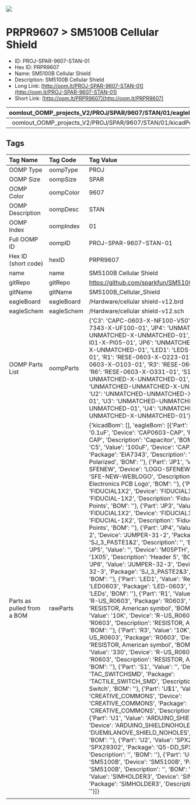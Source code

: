 


  
![][im]
# PRPR9607 > SM5100B Cellular Shield

- ID: PROJ-SPAR-9607-STAN-01
- Hex ID: PRPR9607
- Name: SM5100B Cellular Shield
- Description: SM5100B Cellular Shield
- Long Link: [http://oom.lt/PROJ-SPAR-9607-STAN-01](http://oom.lt/PROJ-SPAR-9607-STAN-01)
- Short Link: [http://oom.lt/PRPR9607](http://oom.lt/PRPR9607)
  

|oomlout_OOMP_projects_V2/PROJ/SPAR/9607/STAN/01/eagleImage.png|oomlout_OOMP_projects_V2/PROJ/SPAR/9607/STAN/01/eagleSchemImage.png|oomlout_OOMP_projects_V2/PROJ/SPAR/9607/STAN/01/kicadPcb3dFront.png|oomlout_OOMP_projects_V2/PROJ/SPAR/9607/STAN/01/kicadPcb3dBack.png|
| :---: | :---: | :---: | :---: |
|oomlout_OOMP_projects_V2/PROJ/SPAR/9607/STAN/01/kicadPcb3d.png||||

## Tags
  

|Tag Name|Tag Code|Tag Value|
| :--- | :--- | :--- |
|OOMP Type|oompType|PROJ|
|OOMP Size|oompSize|SPAR|
|OOMP Color|oompColor|9607|
|OOMP Description|oompDesc|STAN|
|OOMP Index|oompIndex|01|
|Full OOMP ID|oompID|PROJ-SPAR-9607-STAN-01|
|Hex ID (short code)|hexID|PRPR9607|
|name|name|SM5100B Cellular Shield|
|gitRepo|gitRepo|https://github.com/sparkfun/SM5100B_Cellular_Shield|
|gitName|gitName|SM5100B_Cellular_Shield|
|eagleBoard|eagleBoard|/Hardware/cellular shield-v12.brd|
|eagleSchem|eagleSchem|/Hardware/cellular shield-v12.sch|
|OOMP Parts List|oompParts|{'C3': 'CAPC-0603-X-NF100-V50', 'C5': 'CAPX-7343-X-UF100-01', 'JP4': 'UNMATCHED-UNMATCHED-X-UNMATCHED-01', 'JP5': 'HEAD-I01-X-PI05-01', 'JP6': 'UNMATCHED-UNMATCHED-X-UNMATCHED-01', 'LED1': 'LEDS-0603-R-STAN-01', 'R1': 'RESE-0603-X-O223-01', 'R2': 'RESE-0603-X-O103-01', 'R3': 'RESE-0603-X-O103-01', 'R6': 'RESE-0603-X-O331-01', 'S1': 'UNMATCHED-UNMATCHED-X-UNMATCHED-01', 'U1': 'UNMATCHED-UNMATCHED-X-UNMATCHED-01', 'U2': 'UNMATCHED-UNMATCHED-X-UNMATCHED-01', 'U3': 'UNMATCHED-UNMATCHED-X-UNMATCHED-01', 'U4': 'UNMATCHED-UNMATCHED-X-UNMATCHED-01'}|
|Parts as pulled from a BOM|rawParts|{'kicadBom': [], 'eagleBom': [{'Part': 'C3', 'Value': '0.1uF', 'Device': 'CAP0603-CAP', 'Package': '0603-CAP', 'Description': 'Capacitor', 'BOM': ''}, {'Part': 'C5', 'Value': '100uF', 'Device': 'CAP_POL7343', 'Package': 'EIA7343', 'Description': 'Capacitor Polarized', 'BOM': ''}, {'Part': 'JP1', 'Value': 'LOGO-SFENEW', 'Device': 'LOGO-SFENEW', 'Package': 'SFE-NEW-WEBLOGO', 'Description': 'Spark Fun Electronics PCB Logo', 'BOM': ''}, {'Part': 'JP2', 'Value': 'FIDUCIAL1X2', 'Device': 'FIDUCIAL1X2', 'Package': 'FIDUCIAL-1X2', 'Description': 'Fiducial Alignment Points', 'BOM': ''}, {'Part': 'JP3', 'Value': 'FIDUCIAL1X2', 'Device': 'FIDUCIAL1X2', 'Package': 'FIDUCIAL-1X2', 'Description': 'Fiducial Alignment Points', 'BOM': ''}, {'Part': 'JP4', 'Value': 'JUMPER-31-2', 'Device': 'JUMPER-31-2', 'Package': 'SJ_3_PASTE1&2', 'Description': '', 'BOM': ''}, {'Part': 'JP5', 'Value': '', 'Device': 'M05PTH', 'Package': '1X05', 'Description': 'Header 5', 'BOM': ''}, {'Part': 'JP6', 'Value': 'JUMPER-32-3', 'Device': 'JUMPER-32-3', 'Package': 'SJ_3_PASTE2&3', 'Description': '', 'BOM': ''}, {'Part': 'LED1', 'Value': 'Red', 'Device': 'LED0603', 'Package': 'LED-0603', 'Description': 'LEDs', 'BOM': ''}, {'Part': 'R1', 'Value': '22K', 'Device': 'R-US_R0603', 'Package': 'R0603', 'Description': 'RESISTOR, American symbol', 'BOM': ''}, {'Part': 'R2', 'Value': '10K', 'Device': 'R-US_R0603', 'Package': 'R0603', 'Description': 'RESISTOR, American symbol', 'BOM': ''}, {'Part': 'R3', 'Value': '10K', 'Device': 'R-US_R0603', 'Package': 'R0603', 'Description': 'RESISTOR, American symbol', 'BOM': ''}, {'Part': 'R6', 'Value': '330', 'Device': 'R-US_R0603', 'Package': 'R0603', 'Description': 'RESISTOR, American symbol', 'BOM': ''}, {'Part': 'S1', 'Value': '', 'Device': 'TAC_SWITCHSMD', 'Package': 'TACTILE_SWITCH_SMD', 'Description': 'Momentary Switch', 'BOM': ''}, {'Part': 'U$1', 'Value': 'CREATIVE_COMMONS', 'Device': 'CREATIVE_COMMONS', 'Package': 'CREATIVE_COMMONS', 'Description': '', 'BOM': ''}, {'Part': 'U1', 'Value': 'ARDUINO_SHIELDNOHOLES', 'Device': 'ARDUINO_SHIELDNOHOLES', 'Package': 'DUEMILANOVE_SHIELD_NOHOLES', 'Description': '', 'BOM': ''}, {'Part': 'U2', 'Value': 'SPX29302', 'Device': 'SPX29302', 'Package': 'Q5-DD_SPX29300', 'Description': '', 'BOM': ''}, {'Part': 'U3', 'Value': 'SM5100B', 'Device': 'SM5100B', 'Package': 'SM5100B', 'Description': '', 'BOM': ''}, {'Part': 'U4', 'Value': 'SIMHOLDER3', 'Device': 'SIMHOLDER3', 'Package': 'SIMHOLDER3', 'Description': '', 'BOM': ''}]}|
||||



[im]: PROJ/SPAR/9607/STAN/01/kicadPcb3d_450.png
